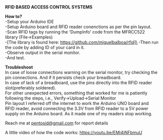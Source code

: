 **RFID BASED ACCESS CONTROL SYSTEMS**

**How to?**\
  -Setup your Arduino IDE\
  -Setup Arduino board and RFID reader conenctions as per the pin layout.\
  -Scan RFID tags by running the 'DumpInfo' code from the MFRCC522 library (File->Examples)\
    -[The library is found here: https://github.com/miguelbalboa/rfid]\
  -Then run the code by adding ID of your card in it.\
  -Observe output in the serial monitor.\
  -And test.

**Troubleshoot**\
  In case of loose connections warning on the serial monitor, try checking the pin connections. And if it persists check your breadboard.\
  In case of lack of a breadboard, use the pins directly into the RFID reader slot(preferably soldered).\
  For other unexpected errors, something that worked for me is patiently following the steps, i.e., Verify->Upload->Serial Monitor\
  Pin layout I referred off the internet to work the Arduino UNO board and RFID reader, avoid connecting the 3.3V from RFID reader to a 5V power supply on the Arduino board. As it made one of my readers stop working.

Reach me at pentosid@gmail.com for report details

A little video of how the code works: https://youtu.be/EMi4iNFbmuU
